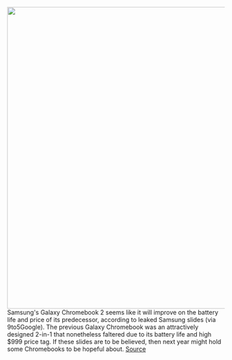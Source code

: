 <img src='https://cdn.vox-cdn.com/thumbor/1c0PckU2Ncf-JJ23D5bvQz0Gejc=/0x0:2500x1216/1200x800/filters:focal(1050x408:1450x808)/cdn.vox-cdn.com/uploads/chorus_image/image/68573765/17a1cca82fdaa085e6a7da0895a7b6855c33cd7b5943c466b0f539c1b260d8b4.0.jpeg' width='700px' /><br/>
Samsung's Galaxy Chromebook 2 seems like it will improve on the battery life and price of its predecessor, according to leaked Samsung slides (via 9to5Google). The previous Galaxy Chromebook was an attractively designed 2-in-1 that nonetheless faltered due to its battery life and high $999 price tag. If these slides are to be believed, then next year might hold some Chromebooks to be hopeful about.
<a href='https://www.theverge.com/2020/12/23/22197354/samsung-galaxy-chromebook-2-leaked-specs-better-battery-life-lower-price'> Source <a/>